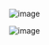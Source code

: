 

![image](https://github.com/rajathkannabiran/SQL-Practice/assets/43930076/c70b8ca3-f525-47c8-b4ce-70c3cd356636)

![image](https://github.com/rajathkannabiran/SQL-Practice/assets/43930076/fd3fe384-46f2-41de-b73a-3066c97eabd8)
